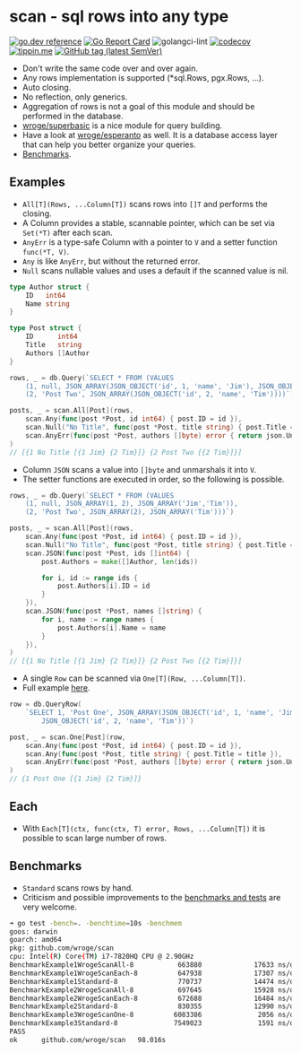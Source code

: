 # scan - sql rows into any type

[![go.dev reference](https://img.shields.io/badge/go.dev-reference-007d9c?logo=go&logoColor=white)](https://pkg.go.dev/github.com/wroge/scan)
[![Go Report Card](https://goreportcard.com/badge/github.com/wroge/scan)](https://goreportcard.com/report/github.com/wroge/scan)
![golangci-lint](https://github.com/wroge/scan/workflows/golangci-lint/badge.svg)
[![codecov](https://codecov.io/gh/wroge/scan/branch/main/graph/badge.svg?token=SBSedMOGHR)](https://codecov.io/gh/wroge/scan)
[![tippin.me](https://badgen.net/badge/%E2%9A%A1%EF%B8%8Ftippin.me/@_wroge/F0918E)](https://tippin.me/@_wroge)
[![GitHub tag (latest SemVer)](https://img.shields.io/github/tag/wroge/scan.svg?style=social)](https://github.com/wroge/scan/tags)

- Don't write the same code over and over again.
- Any rows implementation is supported (*sql.Rows, pgx.Rows, ...).
- Auto closing.
- No reflection, only generics.
- Aggregation of rows is not a goal of this module and should be performed in the database.
- [wroge/superbasic](https://github.com/wroge/superbasic) is a nice module for query building.
- Have a look at [wroge/esperanto](https://github.com/wroge/esperanto) as well. It is a database access layer that can help you better organize your queries.
- [Benchmarks](#benchmarks).

## Examples

- ```All[T](Rows, ...Column[T])``` scans rows into ```[]T``` and performs the closing.
- A Column provides a stable, scannable pointer, which can be set via ```Set(*T)``` after each scan.
- ```AnyErr``` is a type-safe Column with a pointer to ```V``` and a setter function ```func(*T, V)```.
- ```Any``` is like ```AnyErr```, but without the returned error.
- ```Null``` scans nullable values and uses a default if the scanned value is nil.

```go
type Author struct {
	ID   int64
	Name string
}

type Post struct {
	ID      int64
	Title   string
	Authors []Author
}

rows, _ = db.Query(`SELECT * FROM (VALUES 
	(1, null, JSON_ARRAY(JSON_OBJECT('id', 1, 'name', 'Jim'), JSON_OBJECT('id', 2, 'name', 'Tim'))),
	(2, 'Post Two', JSON_ARRAY(JSON_OBJECT('id', 2, 'name', 'Tim'))))`)

posts, _ = scan.All[Post](rows,
	scan.Any(func(post *Post, id int64) { post.ID = id }),
	scan.Null("No Title", func(post *Post, title string) { post.Title = title }),
	scan.AnyErr(func(post *Post, authors []byte) error { return json.Unmarshal(authors, &post.Authors) }),
)
// [{1 No Title [{1 Jim} {2 Tim}]} {2 Post Two [{2 Tim}]}]
```

- Column ```JSON``` scans a value into ```[]byte``` and unmarshals it into ```V```.
- The setter functions are executed in order, so the following is possible.

```go
rows, _ = db.Query(`SELECT * FROM (VALUES 
	(1, null, JSON_ARRAY(1, 2), JSON_ARRAY('Jim','Tim')),
	(2, 'Post Two', JSON_ARRAY(2), JSON_ARRAY('Tim')))`)

posts, _ = scan.All[Post](rows,
	scan.Any(func(post *Post, id int64) { post.ID = id }),
	scan.Null("No Title", func(post *Post, title string) { post.Title = title }),
	scan.JSON(func(post *Post, ids []int64) {
		post.Authors = make([]Author, len(ids))

		for i, id := range ids {
			post.Authors[i].ID = id
		}
	}),
	scan.JSON(func(post *Post, names []string) {
		for i, name := range names {
			post.Authors[i].Name = name
		}
	}),
)
// [{1 No Title [{1 Jim} {2 Tim}]} {2 Post Two [{2 Tim}]}]
```

- A single ```Row``` can be scanned via ```One[T](Row, ...Column[T])```.
- Full example [here](https://github.com/wroge/scan/blob/main/EXAMPLE.md).

```go
row = db.QueryRow(
	`SELECT 1, 'Post One', JSON_ARRAY(JSON_OBJECT('id', 1, 'name', 'Jim'), 
		JSON_OBJECT('id', 2, 'name', 'Tim'))`)

post, _ = scan.One[Post](row,
	scan.Any(func(post *Post, id int64) { post.ID = id }),
	scan.Any(func(post *Post, title string) { post.Title = title }),
	scan.AnyErr(func(post *Post, authors []byte) error { return json.Unmarshal(authors, &post.Authors) }),
)
// {1 Post One [{1 Jim} {2 Tim}]}
```

## Each

- With ```Each[T](ctx, func(ctx, T) error, Rows, ...Column[T])``` it is possible to scan large number of rows.

## Benchmarks

- ```Standard``` scans rows by hand.
- Criticism and possible improvements to the [benchmarks and tests](https://github.com/wroge/scan/blob/main/scan_test.go) are very welcome.

```sh
➜ go test -bench=. -benchtime=10s -benchmem                                               
goos: darwin
goarch: amd64
pkg: github.com/wroge/scan
cpu: Intel(R) Core(TM) i7-7820HQ CPU @ 2.90GHz
BenchmarkExample1WrogeScanAll-8           663880             17633 ns/op            6984 B/op        139 allocs/op
BenchmarkExample1WrogeScanEach-8          647938             17307 ns/op            7464 B/op        149 allocs/op
BenchmarkExample1Standard-8               770737             14474 ns/op            5576 B/op        112 allocs/op
BenchmarkExample2WrogeScanAll-8           697645             15928 ns/op            9056 B/op        204 allocs/op
BenchmarkExample2WrogeScanEach-8          672688             16484 ns/op            9536 B/op        214 allocs/op
BenchmarkExample2Standard-8               830355             12990 ns/op            9677 B/op        117 allocs/op
BenchmarkExample3WrogeScanOne-8          6083386              2056 ns/op             816 B/op         21 allocs/op
BenchmarkExample3Standard-8              7549023              1591 ns/op             480 B/op         12 allocs/op
PASS
ok      github.com/wroge/scan   98.016s
```